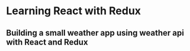 # Learning React with Redux 

## Building a small weather app using weather api with React and Redux
